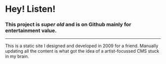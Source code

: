# Hey! Listen!
### This project is *super old* and is on Github mainly for entertainment value.

---

This is a static site I designed and developed in 2009 for a friend. Manually updating all the content is what got the idea of a artist-focussed CMS stuck in my brain.